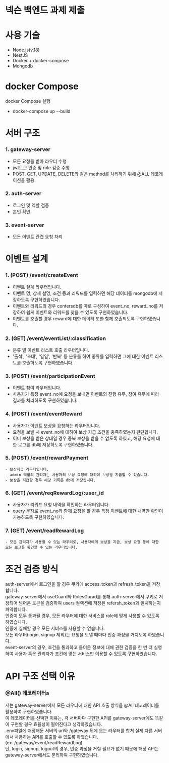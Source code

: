# 넥슨 백엔드 과제 제출

# 사용 기술
- Node.js(v.18)
- NestJS
- Docker + docker-compose
- Mongodb

# docker Compose
docker Compose 실행
- docker-compose up --build

# 서버 구조

### 1. gateway-server
- 모든 요청을 받아 라우터 수행
- jwt토큰 인증 및 role 검증 수행
- POST, GET, UPDATE, DELETE와 같은 method를 처리하기 위해 @ALL 데코레이션을 활용.

### 2. auth-server
- 로그인 및 역할 검증
- 본인 확인

### 3. event-server
- 모든 이벤트 관련 요청 처리

# 이벤트 설계

### 1. (POST) /event/createEvent
   - 이벤트 설계 라우터입니다.
   - 이벤트 명, 상세 설명, 조건 등과 리워드를 입력하면 해당 데이터를 mongodb에 저장하도록 구현하였습니다.
   - 이벤트와 리워드의 경우 contersdb를 따로 구성하여 event_no, reward_no를 저장하여 쉽게 이벤트와 리워드를 찾을 수 있도록 구현하였습니다.
   - 이벤트를 호출할 경우 reward에 대한 데이터 또한 함께 호출되도록 구현하였습니다.

### 2. (GET) /event/eventList/:classification
   - 분류 별 이벤트 리스트 호출 라우터입니다.
   - '출석', '초대', '일일', '반복' 등 분류를 하여 종류를 입력하면 그에 대한 이벤트 리스트를 호출하도록 구현하였습니다.

### 3. (POST) /event/participationEvent
   - 이벤트 참여 라우터입니다.
   - 사용자가 특정 event_no에 요청을 보내면 이벤트의 진행 유무, 참여 유무에 따라 결과를 처리하도록 구현하였습니다.

### 4. (POST) /event/eventReward
   - 사용자가 이벤트 보상을 요청하는 라우터입니다.
   - 요청을 보낼 시 event_no에 대하여 보상 지급 조건을 충족하였는지 판단합니다.
   - 이미 보상을 받은 상태일 경우 중복 보상을 받을 수 없도록 하였고, 해당 요청에 대한 로그를 db에 저장하도록 구현하였습니다.

### 5. (POST) /event/rewardPayment
    - 보상지급 라우터입니다.
    - admin 역할의 관리자는 사용자의 보상 요청에 대하여 보상을 지급할 수 있습니다.
    - 보상을 지급할 경우 해당 기록은 db에 저장됩니다.

### 6. (GET) /event/reqRewardLog/:user_id
   - 사용자가 리워드 요청 내역을 확인하는 라우터입니다.
   - query 문자로 event_no와 함께 요청을 할 경우 특정 이벤트에 대한 내역만 확인이 가능하도록 구현하였습니다.

### 7. (GET) /event/readRewardLog
    - 모든 관리자가 사용할 수 있는 라우터로, 사용자에게 보상을 지급, 보상 요청 등에 대한 모든 로그를 확인할 수 있는 라우터입니다.
  
# 조건 검증 방식
auth-server에서 로그인을 할 경우 쿠키에 access_token과 refresh_token을 저장합니다.<br/>
gateway-server에서 useGuard와 RolesGurad를 통해 auth-server에서 쿠키로 저장되어 넘어온 토큰을 검증하여 users 컬렉션에 저장된 refersh_token과 일치하는지 파악합니다.<br/>
인증이 모두 통과될 경우, 모든 라우터에 대한 서비스를 role에 맞게 사용할 수 있도록 하였습니다.<br/>
인증에 실패할 경우 모든 서비스를 사용할 수 없습니다.<br/>
모든 라우터(login, signup 제외)는 요청을 보낼 때마다 인증 과정을 거치도록 하였습니다.<br/>
event-server의 경우, 조건을 통과하고 들어온 정보에 대해 권한 검증을 한 번 더 실행하여 사용자 혹은 관리자가 조건에 맞는 서비스만 이용할 수 있도록 구현하였습니다.

# API 구조 선택 이유

### @All() 데코레이터a
저는 gateway-server에서 모든 라우터에 대한 API 호출 방식을 @All 데코레이터를 활용하여 구현하였습니다.<br/>
이 데코레이터를 선택한 이유는, 각 서버마다 구현한 API를 gateway-server에도 똑같이 구현할 경우 효율성이 떨어진다고 생각하였습니다.<br/>
.env파일에 저장해둔 서버의 uri와 /gateway 뒤에 오는 라우터를 합쳐 실제 다른 서버에서 사용하는 API를 호출할 수 있도록 하였습니다.<br/>(ex. /gateway/event/readRewardLog)<br/>
단, login, signup, logout의 경우, 인증 과정을 거칠 필요가 없기 때문에 해당 API는 gateway-server에서도 분리하여 구현하였습니다.
